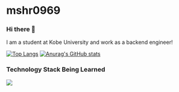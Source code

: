 # mshr0969
### Hi there 👋

I am a student at Kobe University and work as a backend engineer!

[![Top Langs](https://git-hub-readme-stats-h6cr.vercel.app/api/top-langs/?username=mshr0969&layout=compact&theme=onedark&exclude_repo=gitHub-readme-stats)](https://github.com/anuraghazra/github-readme-stats)
[![Anurag's GitHub stats](https://git-hub-readme-stats-h6cr.vercel.app/api?username=mshr0969&theme=onedark&show_icons=true&rank_icon=github)](https://github.com/anuraghazra/github-readme-stats)

### Technology Stack Being Learned

<img src="https://skillicons.dev/icons?i=go,py,js,ts,react,nextjs,cpp,aws,fastapi,docker,terraform,dynamodb,mysql,vscode,github" /> <br /><br />
